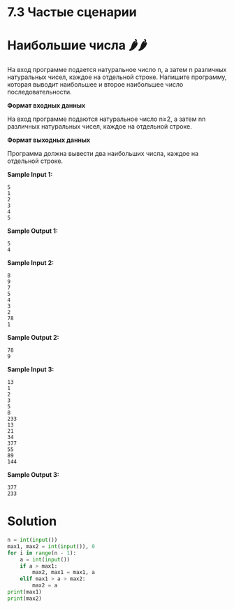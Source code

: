 # 7.3 Частые сценарии

# Наибольшие числа 🌶️🌶️

На вход программе подается натуральное число n, а затем n различных натуральных чисел, каждое на отдельной строке.
Напишите программу, которая выводит наибольшее и второе наибольшее число последовательности.

**Формат входных данных**

На вход программе подаются натуральное число n≥2, а затем nn различных натуральных чисел, каждое на отдельной строке.

**Формат выходных данных**

Программа должна вывести два наибольших числа, каждое на отдельной строке.

**Sample Input 1:**

```
5
1
2
3
4
5
```

**Sample Output 1:**

```
5
4
```

**Sample Input 2:**

```
8
9
7
5
4
3
2
78
1
```

**Sample Output 2:**

```
78
9
```

**Sample Input 3:**

```
13
1
2
3
5
8
233
13
21
34
377
55
89
144
```

**Sample Output 3:**

```
377
233
```

# Solution

```python
n = int(input())
max1, max2 = int(input()), 0
for i in range(n - 1):
    a = int(input())
    if a > max1:
        max2, max1 = max1, a
    elif max1 > a > max2:
        max2 = a
print(max1)
print(max2)
```